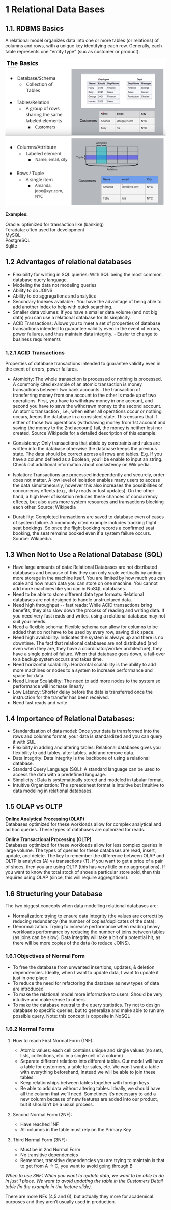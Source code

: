 # 1 Relational Data Bases

## 1.1.	RDBMS Basics

A relational model organizes data into one or more tables (or relations) of columns and rows, with a unique key identifying each row. Generally, each table represents one "entity type" (suc as customer or product).

![RBMS basics](img/basics.PNG)
![RBMS basics 2](img/basics_2.PNG)

**Examples:**

Oracle: optimized for transaction like (banking)  
Teradata: often used for development  
MySQL  
PostgreSQL  
Sqlite  

## 1.2 Advantages of relational databases

-	Flexibility for writing in SQL queries: With SQL being the most common database query language.  
-	Modeling the data not modeling queries  
-	Ability to do JOINS  
-	Ability to do aggregations and analytics  
-	Secondary Indexes available : You have the advantage of being able to add another index to help with quick searching.  
-	Smaller data volumes: If you have a smaller data volume (and not big data) you can use a relational database for its simplicity. 
-	ACID Transactions: Allows you to meet a set of properties of database transactions intended to guarantee validity even in the event of errors, power failures, and thus maintain data integrity.  -	Easier to change to business requirements  

### 1.2.1 ACID Transactions

Properties of database transactions intended to guarantee validity even in the event of errors, power failures.
-	Atomicity: The whole transaction is processed or nothing is processed. A commonly cited example of an atomic transaction is money transactions between two bank accounts. The transaction of transferring money from one account to the other is made up of two operations. First, you have to withdraw money in one account, and second you have to save the withdrawn money to the second account. An atomic transaction , i.e., when either all operations occur or nothing occurs, keeps the database in a consistent state. This ensures that if either of those two operations (withdrawing money from 1st account and saving the money to the 2nd account) fail, the money is neither lost nor created. Source Wikipedia for a detailed description of this example.

-	Consistency: Only transactions that abide by constraints and rules are written into the database otherwise the database keeps the previous state. The data should be correct across all rows and tables. E.g. If you have a column defined as a Boolean, you’ll be enable to input an string. Check out additional information about consistency on Wikipedia.

-	Isolation: Transactions are processed independently and securely, order does not matter. A low level of isolation enables many users to access the data simultaneously, however this also increases the possibilities of concurrency effects (e.g., dirty reads or lost updates). On the other hand, a high level of isolation reduces these chances of concurrency effects, but also uses more system resources and transactions blocking each other. Source: Wikipedia

-	Durability: Completed transactions are saved to database even of cases of system failure. A commonly cited example includes tracking flight seat bookings. So once the flight booking records a confirmed seat booking, the seat remains booked even if a system failure occurs. Source: Wikipedia.

## 1.3 When Not to Use a Relational Database (SQL)

-	Have large amounts of data: Relational Databases are not distributed databases and because of this they can only scale vertically by adding more storage in the machine itself. You are limited by how much you can scale and how much data you can store on one machine. You cannot add more machines like you can in NoSQL databases.
-	Need to be able to store different data type formats: Relational databases are not designed to handle unstructured data.
-	Need high throughput -- fast reads: While ACID transactions bring benefits, they also slow down the process of reading and writing data. If you need very fast reads and writes, using a relational database may not suit your needs.
-	Need a flexible schema: Flexible schema can allow for columns to be added that do not have to be used by every row, saving disk space.
-	Need high availability: Indicates the system is always up and there is no downtime. The fact that relational databases are not distributed (and even when they are, they have a coordinator/worker architecture), they have a single point of failure. When that database goes down, a fail-over to a backup system occurs and takes time.
-	Need horizontal scalability: Horizontal scalability is the ability to add more machines or nodes to a system to increase performance and space for data.
- Need Linear Scalability: The need to add more nodes to the system so performance will increase linearly
- Low Latency: Shorter delay before the data is transferred once the instruction for the transfer has been received.
- Need fast reads and write

## 1.4 Importance of Relational Databases:

-	Standardization of data model: Once your data is transformed into the rows and columns format, your data is standardized and you can query it with SQL
-	Flexibility in adding and altering tables: Relational databases gives you flexibility to add tables, alter tables, add and remove data.
-	Data Integrity: Data Integrity is the backbone of using a relational database.
-	Standard Query Language (SQL): A standard language can be used to access the data with a predefined language.
-	Simplicity : Data is systematically stored and modeled in tabular format.
-	Intuitive Organization: The spreadsheet format is intuitive but intuitive to data modeling in relational databases.

## 1.5	OLAP vs OLTP

**Online Analytical Processing (OLAP)**  
Databases optimized for these workloads allow for complex analytical and ad hoc queries. These types of databases are optimized for reads.

**Online Transactional Processing (OLTP)**  
Databases optimized for these workloads allow for less complex queries in large volume. The types of queries for these databases are read, insert, update, and delete.
The key to remember the difference between OLAP and OLTP is analytics (A) vs transactions (T). If you want to get a price of a pair of shoes, then you are using OLTP (this has very little or no aggregations). If you want to know the total stock of shoes a particular store sold, then this requires using OLAP (since, this will require aggregations).

## 1.6 Structuring your Database
The two biggest concepts when data modelling relational databases are:
-	Normalization: trying to ensure data integrity (the values are correct) by reducing redundancy (the number of copies/duplicates of the data). 
-	Denormalization. Trying to increase performance when reading heavy workloads performance by reducing the number of joins between tables (as joins can be slow). Data integrity will take a bit of a potential hit, as there will be more copies of the data (to reduce JOINS). 

### 1.6.1	Objectives of Normal Form

-	To free the database from unwanted insertions, updates, & deletion dependencies. Ideally, when I want to update data, I want to update it just in one place
-	To reduce the need for refactoring the database as new types of data are introduced
-	To make the relational model more informative to users. Should be very intuitive and make sense to others.
-	To make the database neutral to the query statistics. Try not to design database to specific queries, but to generalize and make able to run any possible query. Note: this concept is opposite in NoSQL 

### 1.6.2	Normal Forms

1.	How to reach First Normal Form (1NF):
    -	Atomic values: each cell contains unique and single values (no sets, lists, collections, etc. in a single cell of a column)
    -	Separate different relations into different tables. Our model will have a table for customers, a table for sales, etc. We won’t want a table with everything beforehand, instead we will be able to join these tables.
    -	Keep relationships between tables together with foreign keys
    -	Be able to add data without altering tables. Ideally, we should have all the column that we’ll need. Sometimes it’s necessary to add a new column because of new features are added into our product, but it shouldn’t be a usual process.  

2.	Second Normal Form (2NF):
    -	Have reached 1NF 
    -	All columns in the table must rely on the Primary Key  

3.	Third Normal Form (3NF):
    -	Must be in 2nd Normal Form
    -	No transitive dependencies
    -	Remember, transitive dependencies you are trying to maintain is that to get from A -> C, you want to avoid going through B  

*When to use 3NF: When you want to update data, we want to be able to do in just 1 place. We want to avoid updating the table in the Customers Detail table (in the example in the lecture slide).*

There are more NFs (4,5 and 6), but actually they more for academical purposes and they aren’t usually used in production.
 